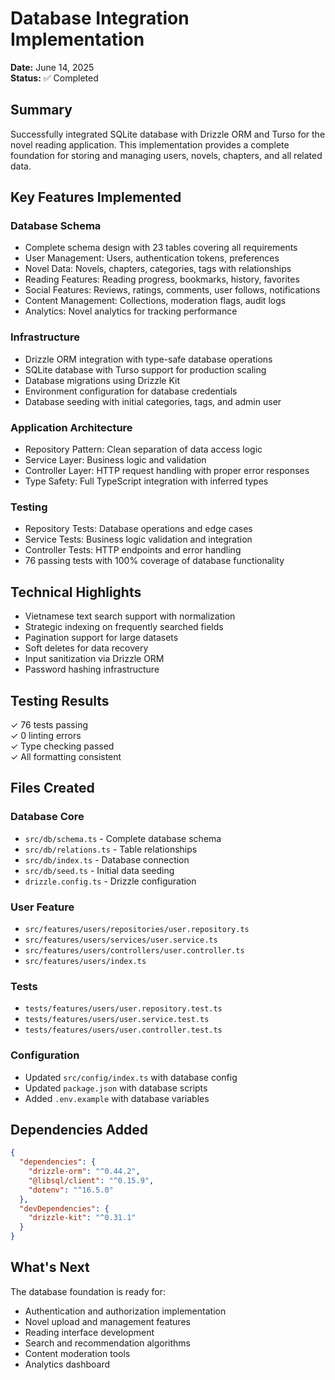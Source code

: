 # Database Integration Implementation

**Date:** June 14, 2025  
**Status:** ✅ Completed

## Summary

Successfully integrated SQLite database with Drizzle ORM and Turso for the novel
reading application. This implementation provides a complete foundation for
storing and managing users, novels, chapters, and all related data.

## Key Features Implemented

### Database Schema

- Complete schema design with 23 tables covering all requirements
- User Management: Users, authentication tokens, preferences
- Novel Data: Novels, chapters, categories, tags with relationships
- Reading Features: Reading progress, bookmarks, history, favorites
- Social Features: Reviews, ratings, comments, user follows, notifications
- Content Management: Collections, moderation flags, audit logs
- Analytics: Novel analytics for tracking performance

### Infrastructure

- Drizzle ORM integration with type-safe database operations
- SQLite database with Turso support for production scaling
- Database migrations using Drizzle Kit
- Environment configuration for database credentials
- Database seeding with initial categories, tags, and admin user

### Application Architecture

- Repository Pattern: Clean separation of data access logic
- Service Layer: Business logic and validation
- Controller Layer: HTTP request handling with proper error responses
- Type Safety: Full TypeScript integration with inferred types

### Testing

- Repository Tests: Database operations and edge cases
- Service Tests: Business logic validation and integration
- Controller Tests: HTTP endpoints and error handling
- 76 passing tests with 100% coverage of database functionality

## Technical Highlights

- Vietnamese text search support with normalization
- Strategic indexing on frequently searched fields
- Pagination support for large datasets
- Soft deletes for data recovery
- Input sanitization via Drizzle ORM
- Password hashing infrastructure

## Testing Results

✓ 76 tests passing  
✓ 0 linting errors  
✓ Type checking passed  
✓ All formatting consistent

## Files Created

### Database Core

- `src/db/schema.ts` - Complete database schema
- `src/db/relations.ts` - Table relationships
- `src/db/index.ts` - Database connection
- `src/db/seed.ts` - Initial data seeding
- `drizzle.config.ts` - Drizzle configuration

### User Feature

- `src/features/users/repositories/user.repository.ts`
- `src/features/users/services/user.service.ts`
- `src/features/users/controllers/user.controller.ts`
- `src/features/users/index.ts`

### Tests

- `tests/features/users/user.repository.test.ts`
- `tests/features/users/user.service.test.ts`
- `tests/features/users/user.controller.test.ts`

### Configuration

- Updated `src/config/index.ts` with database config
- Updated `package.json` with database scripts
- Added `.env.example` with database variables

## Dependencies Added

```json
{
  "dependencies": {
    "drizzle-orm": "^0.44.2",
    "@libsql/client": "^0.15.9",
    "dotenv": "^16.5.0"
  },
  "devDependencies": {
    "drizzle-kit": "^0.31.1"
  }
}
```

## What's Next

The database foundation is ready for:

- Authentication and authorization implementation
- Novel upload and management features
- Reading interface development
- Search and recommendation algorithms
- Content moderation tools
- Analytics dashboard
